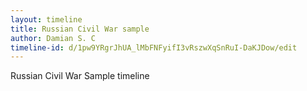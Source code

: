 ```yaml
---
layout: timeline
title: Russian Civil War sample
author: Damian S. C
timeline-id: d/1pw9YRgrJhUA_lMbFNFyifI3vRszwXqSnRuI-DaKJDow/edit
---
```

Russian Civil War Sample timeline